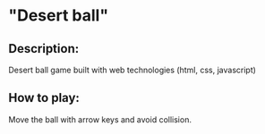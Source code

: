 # **"Desert ball"**
## **Description:**
Desert ball game built with web technologies (html, css, javascript)
## **How to play:**
Move the ball with arrow keys and avoid collision.